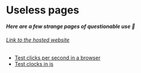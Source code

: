 # Useless pages

**_Here are a few strange pages of questionable use 🤔_**

###### [Link to the hosted website](https://ultramarineblue0.github.io/useless-pages/)

- [Test clicks per second in a browser](clicks_per_second/test.html)
- [Test clocks in js](timer_resolution/test.html)
